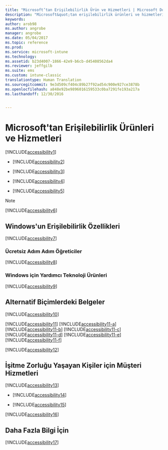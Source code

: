 ```yaml
---
title: "Microsoft’tan Erişilebilirlik Ürün ve Hizmetleri | Microsoft Docs"
description: "Microsoft&quot;tan erişilebilirlik ürünleri ve hizmetleri hakkında ayrıntılar."
keywords: 
author: arob98
ms.author: angrobe
manager: angrobe
ms.date: 05/04/2017
ms.topic: reference
ms.prod: 
ms.service: microsoft-intune
ms.technology: 
ms.assetid: b23d4007-1866-42e9-b6cb-d45408562da4
ms.reviewer: jeffgilb
ms.suite: ems
ms.custom: intune-classic
translationtype: Human Translation
ms.sourcegitcommit: 9e3d509cf404c89b27f92ad54c900e927ce3878b
ms.openlocfilehash: a848e92be9896016159533c0ba7291fe193a217a
ms.lasthandoff: 12/30/2016


---
```


# <a name="accessibility-products-and-services-from-microsoft"></a>Microsoft'tan Erişilebilirlik Ürünleri ve Hizmetleri
[!INCLUDE[accessibility1](./includes/accessibility1_md.md)]

-   [!INCLUDE[accessibility2](./includes/accessibility2_md.md)]

-   [!INCLUDE[accessibility3](./includes/accessibility3_md.md)]

-   [!INCLUDE[accessibility4](./includes/accessibility4_md.md)]

-   [!INCLUDE[accessibility5](./includes/accessibility5_md.md)]

> [!NOTE]
> [!INCLUDE[accessibility6](./includes/accessibility6_md.md)]

## <a name="accessibility-features-of-windows"></a>Windows'un Erişilebilirlik Özellikleri
[!INCLUDE[accessibility7](./includes/accessibility7_md.md)]

### <a name="free-step-by-step-tutorials"></a>Ücretsiz Adım Adım Öğreticiler
[!INCLUDE[accessibility8](./includes/accessibility8_md.md)]

### <a name="assistive-technology-products-for-windows"></a>Windows için Yardımcı Teknoloji Ürünleri
[!INCLUDE[accessibility9](./includes/accessibility9_md.md)]

## <a name="documentation-in-alternative-formats"></a>Alternatif Biçimlerdeki Belgeler
[!INCLUDE[accessibility10](./includes/accessibility10_md.md)]

[!INCLUDE[accessibility11](./includes/accessibility11_md.md)]
[!INCLUDE[accessibility11-a](./includes/accessibility11-a_md.md)]
[!INCLUDE[accessibility11-b](./includes/accessibility11-b_md.md)]
[!INCLUDE[accessibility11-c](./includes/accessibility11-c_md.md)]
[!INCLUDE[accessibility11-d](./includes/accessibility11-d_md.md)]
[!INCLUDE[accessibility11-e](./includes/accessibility11-e_md.md)]
[!INCLUDE[accessibility11-f](./includes/accessibility11-f_md.md)]

[!INCLUDE[accessibility12](./includes/accessibility12_md.md)]

## <a name="customer-service-for-people-with-hearing-impairments"></a>İşitme Zorluğu Yaşayan Kişiler için Müşteri Hizmetleri
[!INCLUDE[accessibility13](./includes/accessibility13_md.md)]

-   [!INCLUDE[accessibility14](./includes/accessibility14_md.md)]

-   [!INCLUDE[accessibility15](./includes/accessibility15_md.md)]

[!INCLUDE[accessibility16](./includes/accessibility16_md.md)]

## <a name="for-more-information"></a>Daha Fazla Bilgi İçin
[!INCLUDE[accessibility17](./includes/accessibility17_md.md)]

